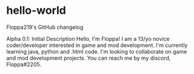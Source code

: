 # hello-world
Floppa219's GitHub changelog

Alpha 0.1: Initial Description
Hello, I'm Floppa!
I am a 13/yo novice coder/developer interested in game and mod development.
I'm currently learning java, python and .html code.
I'm looking to collaborate on game and mod development projects. 
You can reach me by my discord, Floppa#2205.
